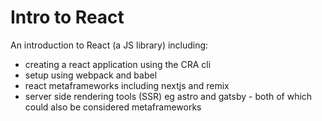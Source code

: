 # Intro to React
An introduction to React (a JS library) including:
- creating a react application using the CRA cli
- setup using webpack and babel
- react metaframeworks including nextjs and remix
- server side rendering tools (SSR) eg astro and gatsby - both of which could also be considered metaframeworks
